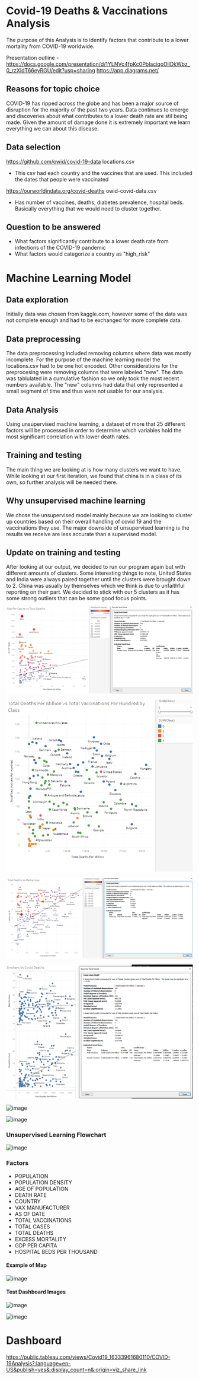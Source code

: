 # Covid-19 Deaths & Vaccinations Analysis
The purpose of this Analysis is to identify factors that contribute to a lower mortality from COVID-19 worldwide.

Presentation outline - https://docs.google.com/presentation/d/1YLNVc4fpKc0PblaciqoOllDkWbz_0_rzXldT66eyRGU/edit?usp=sharing
https://app.diagrams.net/


## Reasons for topic choice
COVID-19 has ripped across the globe and has been a major source of disruption for the majority of the past two years. Data continues to emerge and discoveries about what contributes to a lower death rate are stil being made. Given the amount of damage done it is extremely important we learn everything we can about this disease.

## Data selection
https://github.com/owid/covid-19-data
locations.csv
 - This csv had each country and the vaccines that are used. This included the dates that people were vaccinated

https://ourworldindata.org/covid-deaths
owid-covid-data.csv
 - Has number of vaccines, deaths, diabetes prevalence, hospital beds. Basically everything that we would need to cluster together.

## Question to be answered
- What factors significantly contribute to a lower death rate from infections of the COVID-19 pandemic
- What factors would categorize a country as "high_risk"

# Machine Learning Model

## Data exploration
Initially data was chosen from kaggle.com, however some of the data was not complete enough and had to be exchanged for more complete data.

## Data preprocessing
The data preprocessing included removing columns where data was mostly incomplete. For the purpose of the machine learning model the locations.csv had to be one hot encoded. Other considerations for the preprocesing were removing columns that were labeled "new". The data was tablulated in a cumulative fashion so we only took the most recent numbers available. The "new" columns had data that only represented a small segment of time and thus were not usable for our analysis.

## Data Analysis
Using unsupervised machine learning, a dataset of more that 25 different factors will be processed in order to determine which variables hold the most significant correlation with lower death rates.

## Training and testing
The main thing we are looking at is how many clusters we want to have. While looking at our first iteration, we found that china is in a class of its own, so further analysis will be needed there.

## Why unsupervised machine learning
We chose the unsupervised model mainly because we are looking to cluster up countries based on their overall handling of covid 19 and the vaccinations they use. The major downside of unsupervised learning is the results we receive are less accurate than a supervised model.

## Update on training and testing
After looking at our output, we decided to run our program again but with different amounts of clusters. Some interesting things to note, United States and India were always paired together until the clusters were brought down to 2. China was usually by themselves which we think is due to unfaithful reporting on their part. We decided to stick with our 5 clusters as it has some strong outliers that can be some good focus points.

![image](https://github.com/bazibuhejm/covid-19_data-set-Group-IV/blob/main/Resources/PNG%20files/GDP%20vs%20Deaths.PNG)

![image](https://github.com/bazibuhejm/covid-19_data-set-Group-IV/blob/main/Resources/PNG%20files/All%20Class%20vs%20Deaths%20vs%20Vax.PNG)

![image](https://github.com/bazibuhejm/covid-19_data-set-Group-IV/blob/main/Resources/PNG%20files/Deaths%20vs%20Median%20Age.PNG)

![image](https://github.com/bazibuhejm/covid-19_data-set-Group-IV/blob/main/Resources/PNG%20files/Smokers%20vs%20Deaths.PNG)

![image](https://user-images.githubusercontent.com/81878169/133534532-96aa94fc-6103-479b-9da7-536ebbcb5c5f.png)

![image](https://user-images.githubusercontent.com/81878169/134742417-a85b7f51-e90e-4326-ab32-486e45edd41c.png)


### Unsupervised Learning Flowchart

![image](https://user-images.githubusercontent.com/81878169/132781422-64f37ff3-e194-450e-aeff-baf2d02506b8.png)


### Factors
- POPULATION
- POPULATION DENSITY
- AGE OF POPULATION
- DEATH RATE
- COUNTRY
- VAX MANUFACTURER
- AS OF DATE
- TOTAL VACCINATIONS
- TOTAL CASES
- TOTAL DEATHS
- EXCESS MORTALITY
- GDP PER CAPITA
- HOSPITAL BEDS PER THOUSAND
 
#### Example of Map

![image](https://user-images.githubusercontent.com/81878169/134264891-94febe63-fa6e-42c3-8a6f-f60a23e5c690.png)

#### Test Dashboard Images

![image](https://user-images.githubusercontent.com/81878169/134265081-e2d0d6e3-b95a-4adc-86b4-44afc9a6bc1e.png)

![image](https://user-images.githubusercontent.com/81878169/134265114-db269260-b345-46ae-b12e-ddcc8715abdf.png)


# Dashboard

https://public.tableau.com/views/Covid19_16333961680110/COVID-19Analysis?:language=en-US&publish=yes&:display_count=n&:origin=viz_share_link
